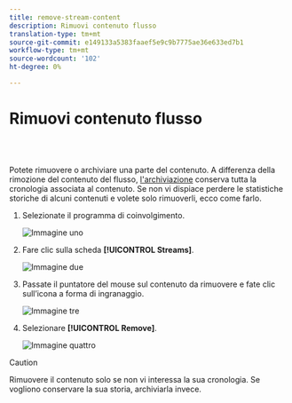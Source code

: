 ```yaml
---
title: remove-stream-content
description: Rimuovi contenuto flusso
translation-type: tm+mt
source-git-commit: e149133a5383faaef5e9c9b7775ae36e633ed7b1
workflow-type: tm+mt
source-wordcount: '102'
ht-degree: 0%

---
```



# Rimuovi contenuto flusso

<br> 

Potete rimuovere o archiviare una parte del contenuto. A differenza della rimozione del contenuto del flusso, [l&#39;archiviazione](/help/sky/archive-and-unarchive-stream-content.md) conserva tutta la cronologia associata al contenuto. Se non vi dispiace perdere le statistiche storiche di alcuni contenuti e volete solo rimuoverli, ecco come farlo.

1. Selezionate il programma di coinvolgimento.

   ![Immagine uno](/help/sky/assets/engagement-programs/remove-stream-content/remove-stream-content-1.png)

1. Fare clic sulla scheda **[!UICONTROL Streams]**.

   ![Immagine due](/help/sky/assets/engagement-programs/remove-stream-content/remove-stream-content-2.png)

1. Passate il puntatore del mouse sul contenuto da rimuovere e fate clic sull’icona a forma di ingranaggio.

   ![Immagine tre](/help/sky/assets/engagement-programs/remove-stream-content/remove-stream-content-3.png)

1. Selezionare **[!UICONTROL Remove]**.

   ![Immagine quattro](/help/sky/assets/engagement-programs/remove-stream-content/remove-stream-content-4.png)

>[!CAUTION]
>
>Rimuovere il contenuto solo se non vi interessa la sua cronologia. Se
>vogliono conservare la sua storia, archiviarla invece.
